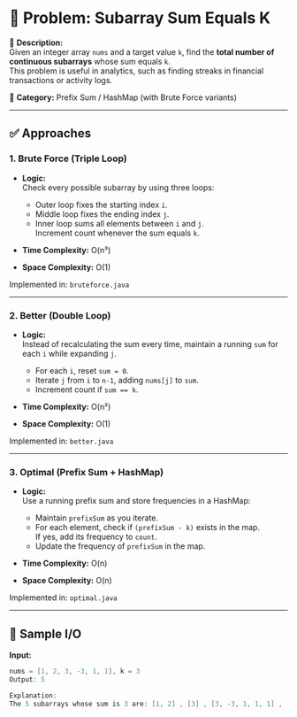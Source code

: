 # 🧩 Problem: Subarray Sum Equals K

📄 **Description:**  
Given an integer array `nums` and a target value `k`, find the **total number of continuous subarrays** whose sum equals `k`.  
This problem is useful in analytics, such as finding streaks in financial transactions or activity logs.

🧠 **Category:** Prefix Sum / HashMap (with Brute Force variants)

---

## ✅ Approaches

### 1. Brute Force (Triple Loop)

- **Logic:**  
  Check every possible subarray by using three loops:

  - Outer loop fixes the starting index `i`.
  - Middle loop fixes the ending index `j`.
  - Inner loop sums all elements between `i` and `j`.  
    Increment count whenever the sum equals `k`.

- **Time Complexity:** O(n³)
- **Space Complexity:** O(1)

Implemented in: `bruteforce.java`

---

### 2. Better (Double Loop)

- **Logic:**  
  Instead of recalculating the sum every time, maintain a running `sum` for each `i` while expanding `j`.

  - For each `i`, reset `sum = 0`.
  - Iterate `j` from `i` to `n-1`, adding `nums[j]` to `sum`.
  - Increment count if `sum == k`.

- **Time Complexity:** O(n²)
- **Space Complexity:** O(1)

Implemented in: `better.java`

---

### 3. Optimal (Prefix Sum + HashMap)

- **Logic:**  
  Use a running prefix sum and store frequencies in a HashMap:

  - Maintain `prefixSum` as you iterate.
  - For each element, check if `(prefixSum - k)` exists in the map.  
    If yes, add its frequency to `count`.
  - Update the frequency of `prefixSum` in the map.

- **Time Complexity:** O(n)
- **Space Complexity:** O(n)

Implemented in: `optimal.java`

---

## 📌 Sample I/O

**Input:**

```java
nums = [1, 2, 3, -3, 1, 1], k = 3
Output: 5

Explanation:
The 5 subarrays whose sum is 3 are: [1, 2] , [3] , [3, -3, 1, 1, 1] , [1, 1, 1] , [2, 3, -3, 1]
```
